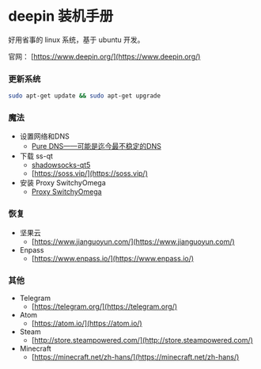 # deepin 装机手册

好用省事的 linux 系统，基于 ubuntu 开发。

官网： [https://www.deepin.org/](https://www.deepin.org/)

### 更新系统

```bash
sudo apt-get update && sudo apt-get upgrade
```

### 魔法

- 设置网络和DNS
  - [Pure DNS——可能是迄今最不稳定的DNS](https://dream.ren/pure_dns.html)
- 下载 ss-qt
  - [shadowsocks-qt5](https://github.com/shadowsocks/shadowsocks-qt5)
  - [https://soss.vip/](https://soss.vip/)
- 安装 Proxy SwitchyOmega
  - [Proxy SwitchyOmega](https://chrome.google.com/webstore/detail/proxy-switchyomega/padekgcemlokbadohgkifijomclgjgif?hl=zh-CN)

### 恢复

- 坚果云
  - [https://www.jianguoyun.com/](https://www.jianguoyun.com/)
- Enpass
  - [https://www.enpass.io/](https://www.enpass.io/)

### 其他

- Telegram
  - [https://telegram.org/](https://telegram.org/)
- Atom
  - [https://atom.io/](https://atom.io/)
- Steam
  - [http://store.steampowered.com/](http://store.steampowered.com/)
- Minecraft
  - [https://minecraft.net/zh-hans/](https://minecraft.net/zh-hans/)
